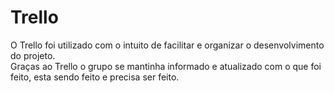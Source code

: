 <h1>Trello</h1>

O Trello foi utilizado com o intuito de facilitar e organizar o desenvolvimento do projeto.<br>
Graças ao Trello o grupo se mantinha informado e atualizado com o que foi feito, esta sendo feito e precisa ser feito.
